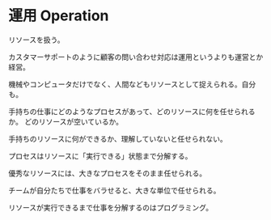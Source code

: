 # 運用 Operation

リソースを扱う。

カスタマーサポートのように顧客の問い合わせ対応は運用というよりも運営とか経営。

機械やコンピュータだけでなく、人間などもリソースとして捉えられる。自分も。

手持ちの仕事にどのようなプロセスがあって、どのリソースに何を任せられるか。
どのリソースが空いているか。

手持ちのリソースに何ができるか、理解していないと任せられない。

プロセスはリソースに「実行できる」状態まで分解する。

優秀なリソースには、大きなプロセスをそのまま任せられる。

チームが自分たちで仕事をバラせると、大きな単位で任せられる。

リソースが実行できるまで仕事を分解するのはプログラミング。
